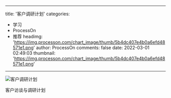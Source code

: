 
---
title: '客户调研计划'
categories: 
 - 学习
 - ProcessOn
 - 推荐
headimg: 'https://img.processon.com/chart_image/thumb/5b4dc407e4b0a6efd48571e1.png'
author: ProcessOn
comments: false
date: 2022-03-01 02:49:03
thumbnail: 'https://img.processon.com/chart_image/thumb/5b4dc407e4b0a6efd48571e1.png'
---

<div>   
<img class="thumb" alt="客户调研计划" src="https://img.processon.com/chart_image/thumb/5b4dc407e4b0a6efd48571e1.png" referrerpolicy="no-referrer">
<p>客户访谈与调研计划</p>  
</div>
            